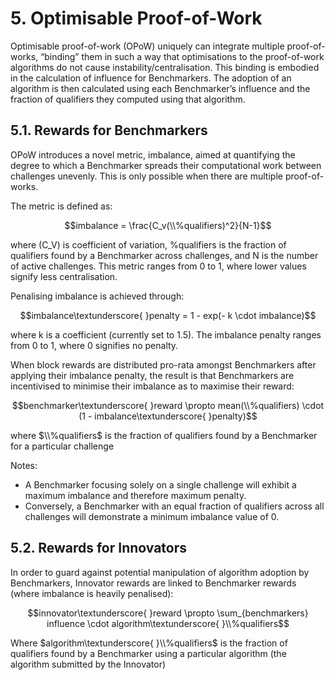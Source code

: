 # 5. Optimisable Proof-of-Work

Optimisable proof-of-work (OPoW) uniquely can integrate multiple proof-of-works, “binding” them in such a way that optimisations to the proof-of-work algorithms do not cause instability/centralisation. This binding is embodied in the calculation of influence for Benchmarkers. The adoption of an algorithm is then calculated using each Benchmarker’s influence and the fraction of qualifiers they computed using that algorithm.

## 5.1. Rewards for Benchmarkers

OPoW introduces a novel metric, imbalance, aimed at quantifying the degree to which a Benchmarker spreads their computational work between challenges unevenly. This is only possible when there are multiple proof-of-works.

The metric is defined as:‍

$$imbalance = \frac{C_v(\\%qualifiers)^2}{N-1}$$

‍where \(C_V\) is coefficient of variation, %qualifiers is the fraction of qualifiers found by a Benchmarker across challenges, and N is the number of active challenges. This metric ranges from 0 to 1, where lower values signify less centralisation.

Penalising imbalance is achieved through:

$$imbalance\textunderscore{ }penalty = 1 - exp(- k \cdot imbalance)$$

where k is a coefficient (currently set to 1.5). The imbalance penalty ranges from 0 to 1, where 0 signifies no penalty.

When block rewards are distributed pro-rata amongst Benchmarkers after applying their imbalance penalty, the result is that Benchmarkers are incentivised to minimise their imbalance as to maximise their reward:

$$benchmarker\textunderscore{ }reward \propto mean(\\%qualifiers) \cdot (1 - imbalance\textunderscore{ }penalty)$$

where $\\%qualifiers$ is the fraction of qualifiers found by a Benchmarker for a particular challenge

Notes:

- A Benchmarker focusing solely on a single challenge will exhibit a maximum imbalance and therefore maximum penalty.
- Conversely, a Benchmarker with an equal fraction of qualifiers across all challenges will demonstrate a minimum imbalance value of 0.

## 5.2. Rewards for Innovators

In order to guard against potential manipulation of algorithm adoption by Benchmarkers, Innovator rewards are linked to Benchmarker rewards (where imbalance is heavily penalised):

$$innovator\textunderscore{ }reward \propto \sum_{benchmarkers} influence \cdot algorithm\textunderscore{ }\\%qualifiers$$

Where $algorithm\textunderscore{ }\\%qualifiers$ is the fraction of qualifiers found by a Benchmarker using a particular algorithm (the algorithm submitted by the Innovator)

